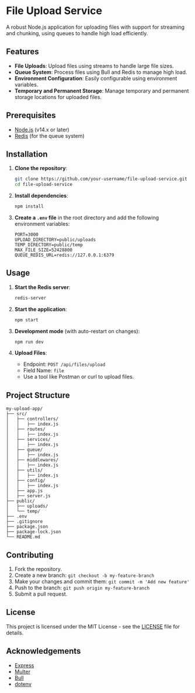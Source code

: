 
# File Upload Service

A robust Node.js application for uploading files with support for streaming and chunking, using queues to handle high load efficiently.

## Features

- **File Uploads**: Upload files using streams to handle large file sizes.
- **Queue System**: Process files using Bull and Redis to manage high load.
- **Environment Configuration**: Easily configurable using environment variables.
- **Temporary and Permanent Storage**: Manage temporary and permanent storage locations for uploaded files.

## Prerequisites

- [Node.js](https://nodejs.org/) (v14.x or later)
- [Redis](https://redis.io/) (for the queue system)

## Installation

1. **Clone the repository**:
   ```sh
   git clone https://github.com/your-username/file-upload-service.git
   cd file-upload-service
   ```

2. **Install dependencies**:
   ```sh
   npm install
   ```

3. **Create a `.env` file** in the root directory and add the following environment variables:
   ```plaintext
   PORT=3000
   UPLOAD_DIRECTORY=public/uploads
   TEMP_DIRECTORY=public/temp
   MAX_FILE_SIZE=52428800
   QUEUE_REDIS_URL=redis://127.0.0.1:6379
   ```

## Usage

1. **Start the Redis server**:
   ```sh
   redis-server
   ```

2. **Start the application**:
   ```sh
   npm start
   ```

3. **Development mode** (with auto-restart on changes):
   ```sh
   npm run dev
   ```

4. **Upload Files**:
   - Endpoint: `POST /api/files/upload`
   - Field Name: `file`
   - Use a tool like Postman or curl to upload files.

## Project Structure

```plaintext
my-upload-app/
├── src/
│   ├── controllers/
│   │   ├── index.js
│   ├── routes/
│   │   ├── index.js
│   ├── services/
│   │   ├── index.js
│   ├── queue/
│   │   ├── index.js
│   ├── middlewares/
│   │   ├── index.js
│   ├── utils/
│   │   ├── index.js
│   ├── config/
│   │   ├── index.js
│   ├── app.js
│   ├── server.js
├── public/
│   ├── uploads/
│   └── temp/
├── .env
├── .gitignore
├── package.json
├── package-lock.json
└── README.md
```

## Contributing

1. Fork the repository.
2. Create a new branch: `git checkout -b my-feature-branch`
3. Make your changes and commit them: `git commit -m 'Add new feature'`
4. Push to the branch: `git push origin my-feature-branch`
5. Submit a pull request.

## License

This project is licensed under the MIT License - see the [LICENSE](LICENSE) file for details.

## Acknowledgements

- [Express](https://expressjs.com/)
- [Multer](https://github.com/expressjs/multer)
- [Bull](https://github.com/OptimalBits/bull)
- [dotenv](https://github.com/motdotla/dotenv)
